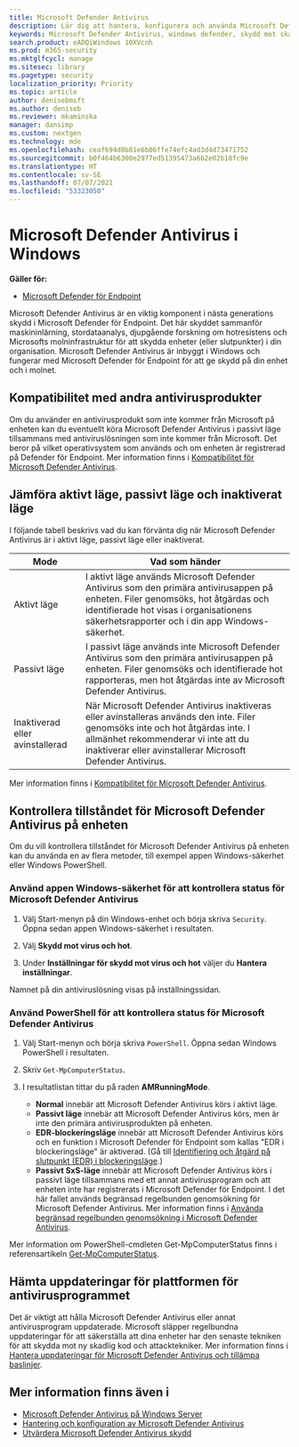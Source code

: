 ```yaml
---
title: Microsoft Defender Antivirus
description: Lär dig att hantera, konfigurera och använda Microsoft Defender Antivirus, inbyggt skydd mot skadlig programvara och antivirusskydd.
keywords: Microsoft Defender Antivirus, windows defender, skydd mot skadlig kod, scep, system center endpoint protection, system center configuration manager, virus, skadlig programvara, hot, identifiering, skydd, säkerhet
search.product: eADQiWindows 10XVcnh
ms.prod: m365-security
ms.mktglfcycl: manage
ms.sitesec: library
ms.pagetype: security
localization_priority: Priority
ms.topic: article
author: denisebmsft
ms.author: deniseb
ms.reviewer: mkaminska
manager: dansimp
ms.custom: nextgen
ms.technology: mde
ms.openlocfilehash: ceaf694d8b81e6b06ffe74efc4ad3d4d73471752
ms.sourcegitcommit: b0f464b6300e2977ed51395473a6b2e02b18fc9e
ms.translationtype: HT
ms.contentlocale: sv-SE
ms.lasthandoff: 07/07/2021
ms.locfileid: "53323050"
---
```

# <a name="microsoft-defender-antivirus-in-windows"></a>Microsoft Defender Antivirus i Windows

**Gäller för:**

- [Microsoft Defender för Endpoint](/microsoft-365/security/defender-endpoint/)

Microsoft Defender Antivirus är en viktig komponent i nästa generations skydd i Microsoft Defender för Endpoint. Det här skyddet sammanför maskininlärning, stordataanalys, djupgående forskning om hotresistens och Microsofts molninfrastruktur för att skydda enheter (eller slutpunkter) i din organisation. Microsoft Defender Antivirus är inbyggt i Windows och fungerar med Microsoft Defender för Endpoint för att ge skydd på din enhet och i molnet. 

## <a name="compatibility-with-other-antivirus-products"></a>Kompatibilitet med andra antivirusprodukter

Om du använder en antivirusprodukt som inte kommer från Microsoft på enheten kan du eventuellt köra Microsoft Defender Antivirus i passivt läge tillsammans med antiviruslösningen som inte kommer från Microsoft. Det beror på vilket operativsystem som används och om enheten är registrerad på Defender för Endpoint. Mer information finns i [Kompatibilitet för Microsoft Defender Antivirus](microsoft-defender-antivirus-compatibility.md).

## <a name="comparing-active-mode-passive-mode-and-disabled-mode"></a>Jämföra aktivt läge, passivt läge och inaktiverat läge

I följande tabell beskrivs vad du kan förvänta dig när Microsoft Defender Antivirus är i aktivt läge, passivt läge eller inaktiverat.

| Mode  | Vad som händer  |
|---------|---------|
| Aktivt läge | I aktivt läge används Microsoft Defender Antivirus som den primära antivirusappen på enheten. Filer genomsöks, hot åtgärdas och identifierade hot visas i organisationens säkerhetsrapporter och i din app Windows-säkerhet. |
| Passivt läge | I passivt läge används inte Microsoft Defender Antivirus som den primära antivirusappen på enheten. Filer genomsöks och identifierade hot rapporteras, men hot åtgärdas inte av Microsoft Defender Antivirus.   |
| Inaktiverad eller avinstallerad  | När Microsoft Defender Antivirus inaktiveras eller avinstalleras används den inte. Filer genomsöks inte och hot åtgärdas inte. I allmänhet rekommenderar vi inte att du inaktiverar eller avinstallerar Microsoft Defender Antivirus.  |

Mer information finns i [Kompatibilitet för Microsoft Defender Antivirus](microsoft-defender-antivirus-compatibility.md).

## <a name="check-the-state-of-microsoft-defender-antivirus-on-your-device"></a>Kontrollera tillståndet för Microsoft Defender Antivirus på enheten

Om du vill kontrollera tillståndet för Microsoft Defender Antivirus på enheten kan du använda en av flera metoder, till exempel appen Windows-säkerhet eller Windows PowerShell.

### <a name="use-the-windows-security-app-to-check-status-of-microsoft-defender-antivirus"></a>Använd appen Windows-säkerhet för att kontrollera status för Microsoft Defender Antivirus

1. Välj Start-menyn på din Windows-enhet och börja skriva `Security`. Öppna sedan appen Windows-säkerhet i resultaten.

2. Välj **Skydd mot virus och hot**.

3. Under **Inställningar för skydd mot virus och hot** väljer du **Hantera inställningar**.

Namnet på din antiviruslösning visas på inställningssidan.

### <a name="use-powershell-to-check-status-of-microsoft-defender-antivirus"></a>Använd PowerShell för att kontrollera status för Microsoft Defender Antivirus

1. Välj Start-menyn och börja skriva `PowerShell`. Öppna sedan Windows PowerShell i resultaten.

2. Skriv `Get-MpComputerStatus`.

3. I resultatlistan tittar du på raden **AMRunningMode**.

   - **Normal** innebär att Microsoft Defender Antivirus körs i aktivt läge.
   - **Passivt läge** innebär att Microsoft Defender Antivirus körs, men är inte den primära antivirusprodukten på enheten.
   - **EDR-blockeringsläge** innebär att Microsoft Defender Antivirus körs och en funktion i Microsoft Defender för Endpoint som kallas "EDR i blockeringsläge" är aktiverad. (Gå till [Identifiering och åtgärd på slutpunkt (EDR) i blockeringsläge](edr-in-block-mode.md).)
   - **Passivt SxS-läge** innebär att Microsoft Defender Antivirus körs i passivt läge tillsammans med ett annat antivirusprogram och att enheten inte har registrerats i Microsoft Defender för Endpoint. I det här fallet används begränsad regelbunden genomsökning för Microsoft Defender Antivirus. Mer information finns i [Använda begränsad regelbunden genomsökning i Microsoft Defender Antivirus](limited-periodic-scanning-microsoft-defender-antivirus.md).

Mer information om PowerShell-cmdleten Get-MpComputerStatus finns i referensartikeln [Get-MpComputerStatus](/powershell/module/defender/get-mpcomputerstatus).

## <a name="get-your-antivirusantimalware-platform-updates"></a>Hämta uppdateringar för plattformen för antivirusprogrammet

Det är viktigt att hålla Microsoft Defender Antivirus eller annat antivirusprogram uppdaterade. Microsoft släpper regelbundna uppdateringar för att säkerställa att dina enheter har den senaste tekniken för att skydda mot ny skadlig kod och attacktekniker. Mer information finns i [Hantera uppdateringar för Microsoft Defender Antivirus och tillämpa baslinjer](manage-updates-baselines-microsoft-defender-antivirus.md). 

## <a name="see-also"></a>Mer information finns även i

- [Microsoft Defender Antivirus på Windows Server](microsoft-defender-antivirus-on-windows-server.md)
- [Hantering och konfiguration av Microsoft Defender Antivirus](configuration-management-reference-microsoft-defender-antivirus.md)
- [Utvärdera Microsoft Defender Antivirus skydd](evaluate-microsoft-defender-antivirus.md)
